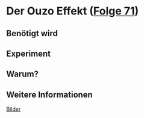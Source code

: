 # Der Ouzo Effekt ([Folge 71](http://minkorrekt.de/minkorrekt-folge-71-ventilatortod/))

## Benötigt wird


## Experiment


## Warum?

## Weitere Informationen

[Bilder](https://goo.gl/photos/DxPLmhY74xzDRi7W7)